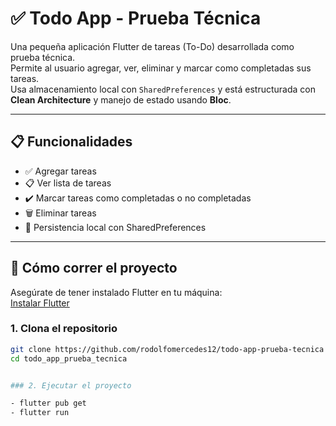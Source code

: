 # ✅ Todo App - Prueba Técnica

Una pequeña aplicación Flutter de tareas (To-Do) desarrollada como prueba técnica.  
Permite al usuario agregar, ver, eliminar y marcar como completadas sus tareas.  
Usa almacenamiento local con `SharedPreferences` y está estructurada con **Clean Architecture** y manejo de estado usando **Bloc**.

---

## 📋 Funcionalidades

- ✅ Agregar tareas
- 📋 Ver lista de tareas
- ✔️ Marcar tareas como completadas o no completadas
- 🗑️ Eliminar tareas
- 💾 Persistencia local con SharedPreferences

---

## 🚀 Cómo correr el proyecto

Asegúrate de tener instalado Flutter en tu máquina:  
[Instalar Flutter](https://docs.flutter.dev/get-started/install)

### 1. Clona el repositorio

```bash
git clone https://github.com/rodolfomercedes12/todo-app-prueba-tecnica
cd todo_app_prueba_tecnica


### 2. Ejecutar el proyecto

- flutter pub get
- flutter run



